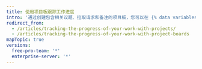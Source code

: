 ```yaml
---
title: 使用项目板跟踪工作进度
intro: '通过创建包含相关议题、拉取请求和备注的项目板，您可以在 {% data variables.product.product_name %} 上跟踪工作并确定其优先级。'
redirect_from:
  - /articles/tracking-the-progress-of-your-work-with-projects/
  - /articles/tracking-the-progress-of-your-work-with-project-boards
mapTopic: true
versions:
  free-pro-team: '*'
  enterprise-server: '*'
---
```


